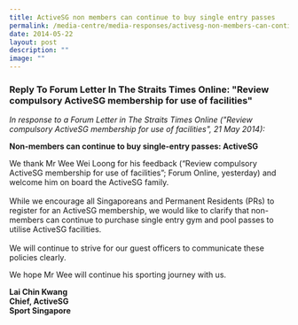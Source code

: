```yaml
---
title: ActiveSG non members can continue to buy single entry passes
permalink: /media-centre/media-responses/activesg-non-members-can-continue-to-buy-single-entry-passes/
date: 2014-05-22
layout: post
description: ""
image: ""
---
```

### **Reply To Forum Letter In The Straits Times Online: "Review compulsory ActiveSG membership for use of facilities"**

*In response to a Forum Letter in The Straits Times Online ("Review compulsory ActiveSG membership for use of facilities", 21 May 2014):*

**Non-members can continue to buy single-entry passes: ActiveSG**

We thank Mr Wee Wei Loong for his feedback (“Review compulsory ActiveSG membership for use of facilities”; Forum Online, yesterday) and welcome him on board the ActiveSG family.  
   
While we encourage all Singaporeans and Permanent Residents (PRs) to register for an ActiveSG membership, we would like to clarify that non-members can continue to purchase single entry gym and pool passes to utilise ActiveSG facilities.   
   
We will continue to strive for our guest officers to communicate these policies clearly.  

We hope Mr Wee will continue his sporting journey with us.

**Lai Chin Kwang  
Chief, ActiveSG   
Sport Singapore**